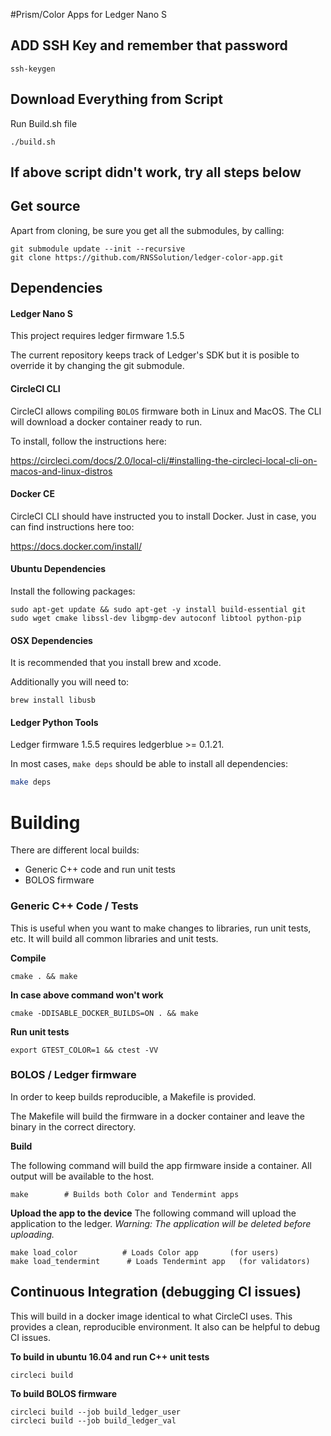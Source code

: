 #Prism/Color Apps for Ledger Nano S
## ADD SSH Key and remember that password
```
ssh-keygen
```

## Download Everything from Script
Run Build.sh file
```
./build.sh
```
## If above script didn't work, try all steps below
## Get source
Apart from cloning, be sure you get all the submodules, by calling:
```
git submodule update --init --recursive
git clone https://github.com/RNSSolution/ledger-color-app.git
```

## Dependencies

#### Ledger Nano S

This project requires ledger firmware 1.5.5

The current repository keeps track of Ledger's SDK but it is posible to override it by changing the git submodule.

#### CircleCI CLI

CircleCI allows compiling `BOLOS` firmware both in Linux and MacOS. The CLI will download a docker container ready to run.

To install, follow the instructions here:

https://circleci.com/docs/2.0/local-cli/#installing-the-circleci-local-cli-on-macos-and-linux-distros

#### Docker CE

CircleCI CLI should have instructed you to install Docker. Just in case, you can find instructions here too:

https://docs.docker.com/install/


#### Ubuntu Dependencies
Install the following packages:
```
sudo apt-get update && sudo apt-get -y install build-essential git sudo wget cmake libssl-dev libgmp-dev autoconf libtool python-pip
```

#### OSX Dependencies
It is recommended that you install brew and xcode. 

Additionally you will need to:


```
brew install libusb
```

#### Ledger Python Tools

Ledger firmware 1.5.5 requires ledgerblue >= 0.1.21. 

In most cases, `make deps` should be able to install all dependencies: 

```bash
make deps
```

# Building
There are different local builds:

 - Generic C++ code and run unit tests
 - BOLOS firmware

### Generic C++ Code / Tests

This is useful when you want to make changes to libraries, run unit tests, etc. It will build all common libraries and unit tests.

**Compile**
```
cmake . && make
```
**In case above command won't work**
```
cmake -DDISABLE_DOCKER_BUILDS=ON . && make
```
**Run unit tests**
```
export GTEST_COLOR=1 && ctest -VV
```

### BOLOS / Ledger firmware
In order to keep builds reproducible, a Makefile is provided.

The Makefile will build the firmware in a docker container and leave the binary in the correct directory.

**Build**

The following command will build the app firmware inside a container. All output will be available to the host.
```
make        # Builds both Color and Tendermint apps
```

**Upload the app to the device**
The following command will upload the application to the ledger. _Warning: The application will be deleted before uploading._
```
make load_color          # Loads Color app       (for users)
make load_tendermint      # Loads Tendermint app   (for validators)
```

## Continuous Integration (debugging CI issues)
This will build in a docker image identical to what CircleCI uses. This provides a clean, reproducible environment. It also can be helpful to debug CI issues.

**To build in ubuntu 16.04 and run C++ unit tests**
```
circleci build
```

**To build BOLOS firmware**
```
circleci build --job build_ledger_user
circleci build --job build_ledger_val
```
